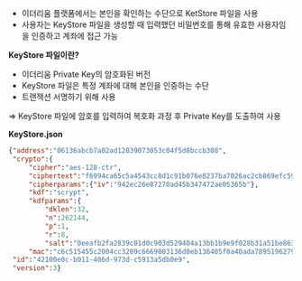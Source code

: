 - 이더리움 플랫폼에서는 본인을 확인하는 수단으로 KetStore 파일을 사용
- 사용자는 KeyStore 파일을 생성할 때 입력했던 비밀번호를 통해 유효한 사용자임을 인증하고 계좌에 접근 가능



**KeyStore 파일이란?**

- 이더리움 Private Key의 암호화된 버전
- KeyStore 파일은 특정 계좌에 대해 본인을 인증하는 수단
- 트랜잭션 서명하기 위해 사용

=> KeyStore 파일에 암호를 입력하여 복호화 과정 후 Private Key를 도출하여 사용



**KeyStore.json**

```json
{"address":"06136abcb7a02ad12839073053c04f5d8bccb308",
 "crypto":{
     "cipher":"aes-128-ctr",
     "ciphertext":"f6994ca65c5a4543cc8d1c91b076e8237ba7026ac2cb869efc59a1791aa0579b",
     "cipherparams":{"iv":"942ec26e87270ad45b347472ae05365b"},
     "kdf":"scrypt",
     "kdfparams":{
         "dklen":32,
         "n":262144,
         "p":1,
         "r":8,
         "salt":"0eeafb2fa2839c01d0c903d529404a13bb1b9e9f028b31a51be863b22e656f27"},
     "mac":"c6c515455c2004cc3209c6669003136d0eb136405f0a40ada7895196279108a5"},
 "id":"42100e0c-b011-406d-973d-c5913a5db0e9",
 "version":3}
```

